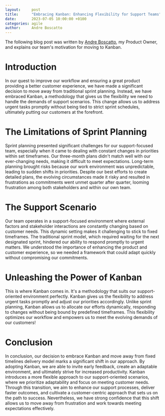```yaml
---
layout:     post
title:      "Embracing Kanban: Enhancing Flexibility for Support Teams"
date:       2023-07-05 10:00:00 +0100
categories: agile
author:     Andre Boscatto
---
```


The following blog post was written by [Andre Boscatto](https://github.com/andreboscatto), my Product Owner, and explains our team's motivation for moving to Kanban.

# Introduction
In our quest to improve our workflow and ensuring a great product providing a better customer experience, we have made a significant decision to move away from traditional sprint planning. Instead, we have embraced Kanban, a methodology that gives us the flexibility we need to handle the demands of support scenarios. This change allows us to address urgent tasks promptly without being tied to strict sprint schedules, ultimately putting our customers at the forefront.

# The Limitations of Sprint Planning
Sprint planning presented significant challenges for our support-focused team, especially when it came to dealing with constant changes in priorities within set timeframes. Our three-month plans didn't match well with our ever-changing needs, making it difficult to meet expectations. Long-term planning brought risks because our work environment was unpredictable, leading to sudden shifts in priorities. Despite our best efforts to create detailed plans, the evolving circumstances made it risky and resulted in frustrations as commitments went unmet quarter after quarter, looming frustration among both stakeholders and within our own team.

# The Support Scenario
Our team operates in a support-focused environment where external factors and stakeholder interactions are constantly changing based on customer needs. This dynamic setting makes it challenging to stick to fixed timeframes. The traditional sprint model, which required waiting for the next designated sprint, hindered our ability to respond promptly to urgent matters. We understood the importance of enhancing the product and customer experience, so we needed a framework that could adapt quickly without compromising our commitments.

# Unleashing the Power of Kanban
This is where Kanban comes in. It's a methodology that suits our support-oriented environment perfectly. Kanban gives us the flexibility to address urgent tasks promptly and adjust our priorities accordingly. Unlike sprint planning, Kanban allows us to allocate our efforts dynamically, responding to changes without being bound by predefined timeframes. This flexibility optimizes our workflow and empowers us to meet the evolving demands of our customers!

# Conclusion
In conclusion, our decision to embrace Kanban and move away from fixed timelines delivery model marks a significant shift in our approach. By adopting Kanban, we are able to invite early feedback, create an adaptable environment, and ultimately strive for increased productivity. Kanban introduces a more flexible approach to our support-oriented scenarios, where we prioritize adaptability and focus on meeting customer needs. Through this transition, we aim to enhance our support processes, deliver faster outcomes, and cultivate a customer-centric approach that sets us on the path to success. Nevertheless, we have strong confidence that this shift allows us to move away from frustration and work towards meeting expectations effectively.
